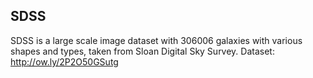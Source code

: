 ## SDSS
SDSS is a large scale image dataset with 306006 galaxies with various shapes and types, taken from Sloan Digital Sky Survey.
Dataset: http://ow.ly/2P2O50GSutg
